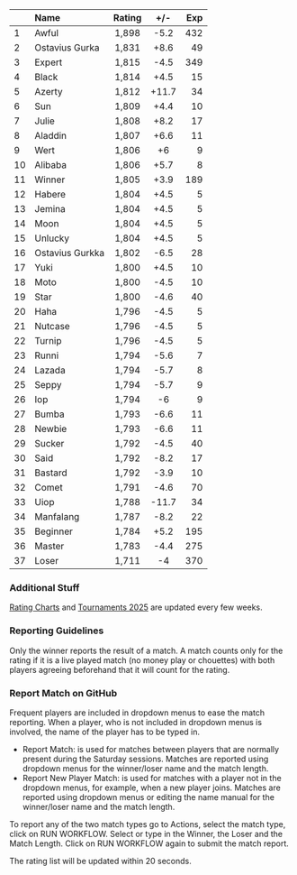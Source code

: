 | |Name|Rating|+/-|Exp|
|-|:---|:----:|:-:|--:|
|1|Awful|1,898|-5.2|432|
|2|Ostavius Gurka|1,831|+8.6|49|
|3|Expert|1,815|-4.5|349|
|4|Black|1,814|+4.5|15|
|5|Azerty|1,812|+11.7|34|
|6|Sun|1,809|+4.4|10|
|7|Julie|1,808|+8.2|17|
|8|Aladdin|1,807|+6.6|11|
|9|Wert|1,806|+6|9|
|10|Alibaba|1,806|+5.7|8|
|11|Winner|1,805|+3.9|189|
|12|Habere|1,804|+4.5|5|
|13|Jemina|1,804|+4.5|5|
|14|Moon|1,804|+4.5|5|
|15|Unlucky|1,804|+4.5|5|
|16|Ostavius Gurkka|1,802|-6.5|28|
|17|Yuki|1,800|+4.5|10|
|18|Moto|1,800|-4.5|10|
|19|Star|1,800|-4.6|40|
|20|Haha|1,796|-4.5|5|
|21|Nutcase|1,796|-4.5|5|
|22|Turnip|1,796|-4.5|5|
|23|Runni|1,794|-5.6|7|
|24|Lazada|1,794|-5.7|8|
|25|Seppy|1,794|-5.7|9|
|26|Iop|1,794|-6|9|
|27|Bumba|1,793|-6.6|11|
|28|Newbie|1,793|-6.6|11|
|29|Sucker|1,792|-4.5|40|
|30|Said|1,792|-8.2|17|
|31|Bastard|1,792|-3.9|10|
|32|Comet|1,791|-4.6|70|
|33|Uiop|1,788|-11.7|34|
|34|Manfalang|1,787|-8.2|22|
|35|Beginner|1,784|+5.2|195|
|36|Master|1,783|-4.4|275|
|37|Loser|1,711|-4|370|


### Additional Stuff

[Rating Charts](https://github.com/modiholodri/bkk-bg-rating-list/discussions/2) and 
[Tournaments 2025](https://github.com/modiholodri/bkk-bg-rating-list/discussions/5) are updated every few weeks.

### Reporting Guidelines

Only the winner reports the result of a match.
A match counts only for the rating if it is a live played match (no money play or chouettes)
with both players agreeing beforehand that it will count for the rating.


### Report Match on GitHub

Frequent players are included in dropdown menus to ease the match reporting.
When a player, who is not included in dropdown menus is involved, the name of the player has to be typed in.

- Report Match:  is used for matches between players that are normally present during the Saturday sessions.
  Matches are reported using dropdown menus for the winner/loser name and the match length.
- Report New Player Match:  is used for matches with a player not in the dropdown menus, for example, when a new player joins.
  Matches are reported using dropdown menus or editing the name manual for the winner/loser name and the match length.

To report any of the two match types go to Actions, select the match type, click on RUN WORKFLOW.
Select or type in the Winner, the Loser and the Match Length.
Click on RUN WORKFLOW again to submit the match report.

The rating list will be updated within 20 seconds.
